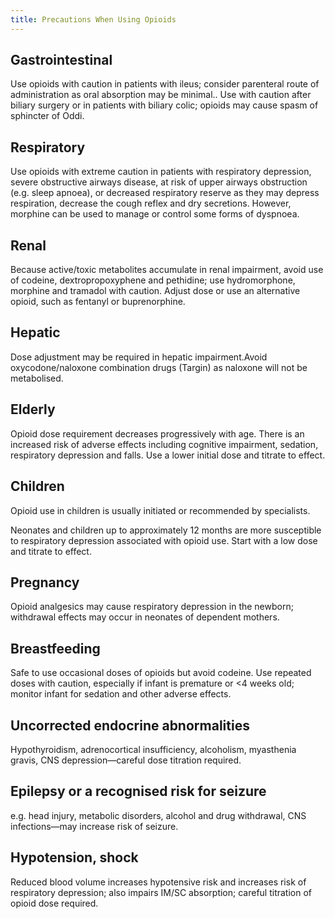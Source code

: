 ```yaml
---
title: Precautions When Using Opioids
---
```

## Gastrointestinal

Use opioids with caution in patients with ileus; consider parenteral route of administration as oral absorption may be minimal.. Use with caution after biliary surgery or in patients with biliary colic; opioids may cause spasm of sphincter of Oddi.

## Respiratory

Use opioids with extreme caution in patients with respiratory depression, severe obstructive airways disease, at risk of upper airways obstruction (e.g. sleep apnoea), or decreased respiratory reserve as they may depress respiration, decrease the cough reflex and dry secretions. However, morphine can be used to manage or control some forms of dyspnoea.

## Renal

Because active/toxic metabolites accumulate in renal impairment, avoid use of codeine, dextropropoxyphene and pethidine; use hydromorphone, morphine and tramadol with caution. Adjust dose or use an alternative opioid, such as fentanyl or buprenorphine.

## Hepatic

Dose adjustment may be required in hepatic impairment.Avoid oxycodone/naloxone combination drugs (Targin) as naloxone will not be metabolised. 

## Elderly

Opioid dose requirement decreases progressively with age. There is an increased risk of adverse effects including cognitive impairment, sedation, respiratory depression and falls. Use a lower initial dose and titrate to effect.

## Children

Opioid use in children is usually initiated or recommended by specialists.

Neonates and children up to approximately 12 months are more susceptible to respiratory depression associated with opioid use. Start with a low dose and titrate to effect.

## Pregnancy

Opioid analgesics may cause respiratory depression in the newborn; withdrawal effects may occur in neonates of dependent mothers. 

## Breastfeeding

Safe to use occasional doses of opioids but avoid codeine. Use repeated doses with caution, especially if infant is premature or <4 weeks old; monitor infant for sedation and other adverse effects.

## Uncorrected endocrine abnormalities

Hypothyroidism, adrenocortical insufficiency, alcoholism, myasthenia gravis, CNS depression—careful dose titration required.

## Epilepsy or a recognised risk for seizure

e.g. head injury, metabolic disorders, alcohol and drug withdrawal, CNS infections—may increase risk of seizure.

## Hypotension, shock

Reduced blood volume increases hypotensive risk and increases risk of respiratory depression; also impairs IM/SC absorption; careful titration of opioid dose required.
